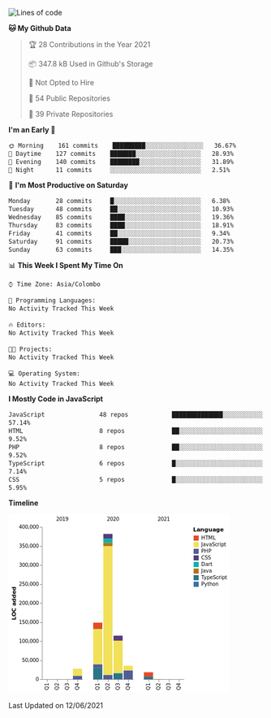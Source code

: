 
<!--START_SECTION:waka-->
![Lines of code](https://img.shields.io/badge/From%20Hello%20World%20I%27ve%20Written-733438%20lines%20of%20code-blue)

**🐱 My Github Data** 

> 🏆 28 Contributions in the Year 2021
 > 
> 📦 347.8 kB Used in Github's Storage 
 > 
> 🚫 Not Opted to Hire
 > 
> 📜 54 Public Repositories 
 > 
> 🔑 39 Private Repositories  
 > 
**I'm an Early 🐤** 

```text
🌞 Morning    161 commits    █████████░░░░░░░░░░░░░░░░   36.67% 
🌆 Daytime    127 commits    ███████░░░░░░░░░░░░░░░░░░   28.93% 
🌃 Evening    140 commits    ████████░░░░░░░░░░░░░░░░░   31.89% 
🌙 Night      11 commits     ░░░░░░░░░░░░░░░░░░░░░░░░░   2.51%

```
📅 **I'm Most Productive on Saturday** 

```text
Monday       28 commits     █░░░░░░░░░░░░░░░░░░░░░░░░   6.38% 
Tuesday      48 commits     ██░░░░░░░░░░░░░░░░░░░░░░░   10.93% 
Wednesday    85 commits     ████░░░░░░░░░░░░░░░░░░░░░   19.36% 
Thursday     83 commits     ████░░░░░░░░░░░░░░░░░░░░░   18.91% 
Friday       41 commits     ██░░░░░░░░░░░░░░░░░░░░░░░   9.34% 
Saturday     91 commits     █████░░░░░░░░░░░░░░░░░░░░   20.73% 
Sunday       63 commits     ███░░░░░░░░░░░░░░░░░░░░░░   14.35%

```


📊 **This Week I Spent My Time On** 

```text
⌚︎ Time Zone: Asia/Colombo

💬 Programming Languages: 
No Activity Tracked This Week

🔥 Editors: 
No Activity Tracked This Week

🐱‍💻 Projects: 
No Activity Tracked This Week

💻 Operating System: 
No Activity Tracked This Week

```

**I Mostly Code in JavaScript** 

```text
JavaScript               48 repos            ██████████████░░░░░░░░░░░   57.14% 
HTML                     8 repos             ██░░░░░░░░░░░░░░░░░░░░░░░   9.52% 
PHP                      8 repos             ██░░░░░░░░░░░░░░░░░░░░░░░   9.52% 
TypeScript               6 repos             █░░░░░░░░░░░░░░░░░░░░░░░░   7.14% 
CSS                      5 repos             █░░░░░░░░░░░░░░░░░░░░░░░░   5.95%

```


**Timeline**

![Chart not found](https://raw.githubusercontent.com/ccweerasinghe1994/ccweerasinghe1994/master/charts/bar_graph.png) 


 Last Updated on 12/06/2021
<!--END_SECTION:waka-->

